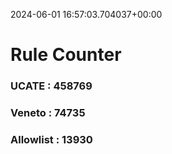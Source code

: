 2024-06-01 16:57:03.704037+00:00
# Rule Counter 
 ### UCATE : 458769

 ### Veneto : 74735

 ### Allowlist : 13930